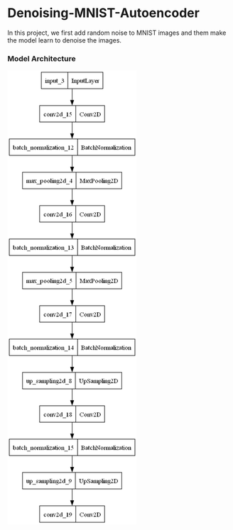 # Denoising-MNIST-Autoencoder

In this project, we first add random noise to MNIST images and them make the model learn to denoise the images.

### Model Architecture
<img src='model.png' alt='Model architecture'/>
